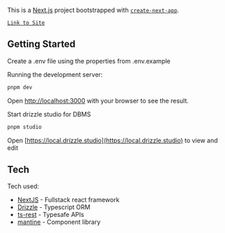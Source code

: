 This is a [Next.js](https://nextjs.org/) project bootstrapped with [`create-next-app`](https://github.com/vercel/next.js/tree/canary/packages/create-next-app).

[`Link to Site`](https://c9.vercel.app)

## Getting Started

Create a .env file using the properties from .env.example

Running the development server:

```bash
pnpm dev
```

Open [http://localhost:3000](http://localhost:3000) with your browser to see the result.

Start drizzle studio for DBMS

```bash
pnpm studio
```

Open [https://local.drizzle.studio](https://local.drizzle.studio) to view and edit

## Tech

Tech used:

- [NextJS] - Fullstack react framework
- [Drizzle] - Typescript ORM
- [ts-rest] - Typesafe APIs
- [mantine] - Component library

[//]: # "These are reference links used in the body of this note and get stripped out when the markdown processor does its job. There is no need to format nicely because it shouldn't be seen. Thanks SO - http://stackoverflow.com/questions/4823468/store-comments-in-markdown-syntax"
[NextJS]: https://nextjs.org
[Drizzle]: https://orm.drizzle.team
[ts-rest]: https://ts-rest.com
[Mantine]: https://mantine.dev
